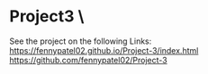 # Project3 \

See the project on the following Links: \
https://fennypatel02.github.io/Project-3/index.html \
https://github.com/fennypatel02/Project-3 
